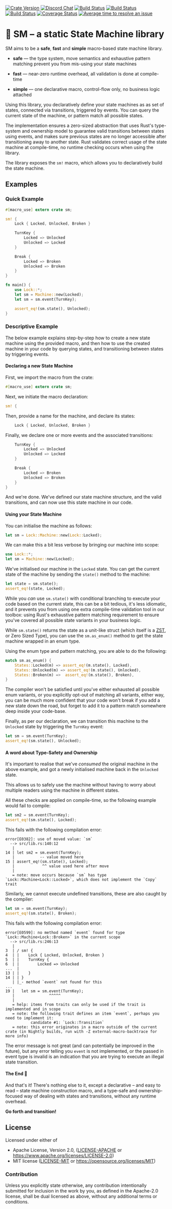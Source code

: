 [![Crate Version](https://img.shields.io/crates/v/sm.svg?logo=rust&label=crates.io&logoColor=white&colorB=brightgreen)](https://crates.io/crates/sm)
[![Discord Chat](https://img.shields.io/discord/477552212156088320.svg?logo=discord&label=discord&logoColor=white)](https://discord.gg/Kc4qZWE "Ask a question or just enjoy your stay!")
[![Build Status](https://img.shields.io/appveyor/ci/JeanMertz/sm/master.svg?logo=appveyor&label=appveyor&logoColor=white)](https://ci.appveyor.com/project/JeanMertz/sm/branch/master)
[![Build Status](https://img.shields.io/circleci/project/github/rusty-rockets/sm/master.svg?logo=circleci&label=circleci&logoColor=white)](https://circleci.com/gh/rusty-rockets/sm/tree/master)
[![Build Status](https://img.shields.io/travis/rusty-rockets/sm/master.svg?logo=travis&label=travis&logoColor=white)](https://travis-ci.org/rusty-rockets/sm)
[![Coverage Status](https://img.shields.io/codecov/c/github/rusty-rockets/sm/master.svg?logo=codeship&label=codecov&logoColor=white)](https://codecov.io/gh/rusty-rockets/sm)
[![Average time to resolve an issue](https://isitmaintained.com/badge/resolution/rusty-rockets/sm.svg)](https://isitmaintained.com/project/rusty-rockets/sm "Average time to resolve an issue")

# 💋 SM – a static State Machine library

SM aims to be a **safe**, **fast** and **simple** macro-based state machine
library.

* **safe** — the type system, move semantics and exhaustive pattern matching
  prevent you from mis-using your state machines

* **fast** — near-zero runtime overhead, all validation is done at
  compile-time

* **simple** — one declarative macro, control-flow only, no business logic
  attached

Using this library, you declaratively define your state machines as as set
of states, connected via transitions, triggered by events. You can query
the current state of the machine, or pattern match all possible states.

The implementation ensures a zero-sized abstraction that uses Rust's
type-system and ownership model to guarantee valid transitions between
states using events, and makes sure previous states are no longer accessible
after transitioning away to another state. Rust validates correct usage of
the state machine at compile-time, no runtime checking occurs when using the
library.

The library exposes the `sm!` macro, which allows you to declaratively build
the state machine.

## Examples

### Quick Example

```rust
#[macro_use] extern crate sm;

sm! {
    Lock { Locked, Unlocked, Broken }

    TurnKey {
        Locked => Unlocked
        Unlocked => Locked
    }

    Break {
        Locked => Broken
        Unlocked => Broken
    }
}

fn main() {
    use Lock::*;
    let sm = Machine::new(Locked);
    let sm = sm.event(TurnKey);

    assert_eq!(sm.state(), Unlocked);
}
```

### Descriptive Example

The below example explains step-by-step how to create a new state machine
using the provided macro, and then how to use the created machine in your
code by querying states, and transitioning between states by triggering
events.

#### Declaring a new State Machine

First, we import the macro from the crate:

```rust
#[macro_use] extern crate sm;
```

Next, we initiate the macro declaration:

```rust
sm! {
```

Then, provide a name for the machine, and declare its states:

```rust
    Lock { Locked, Unlocked, Broken }
```

Finally, we declare one or more events and the associated transitions:

```rust
    TurnKey {
        Locked => Unlocked
        Unlocked => Locked
    }

    Break {
        Locked => Broken
        Unlocked => Broken
    }
}
```

And we're done. We've defined our state machine structure, and the valid
transitions, and can now use this state machine in our code.

#### Using your State Machine

You can initialise the machine as follows:

```rust
let sm = Lock::Machine::new(Lock::Locked);
```

We can make this a bit less verbose by bringing our machine into scope:

```rust
use Lock::*;
let sm = Machine::new(Locked);
```

We've initialised our machine in the `Locked` state. You can get the current
state of the machine by sending the `state()` method to the machine:

```rust
let state = sm.state();
assert_eq!(state, Locked);
```

While you _can_ use `sm.state()` with conditional branching to execute your
code based on the current state, this can be a bit tedious, it's less
idiomatic, and it prevents you from using one extra compile-time validation
tool in our toolbox: using Rust's exhaustive pattern matching requirement to
ensure you've covered all possible state variants in your business logic.

While `sm.state()` returns the state as a unit-like struct (which itself is
a [ZST], or Zero Sized Type), you can use the `sm.as_enum()` method to get
the state machine wrapped in an enum type.

[ZST]:
https://doc.rust-lang.org/nomicon/exotic-sizes.html#zero-sized-types-zsts

Using the enum type and pattern matching, you are able to do the following:

```rust
match sm.as_enum() {
    States::Locked(m) => assert_eq!(m.state(), Locked),
    States::Unlocked(m) => assert_eq!(m.state(), Unlocked),
    States::Broken(m) =>  assert_eq!(m.state(), Broken),
}
```

The compiler won't be satisfied until you've either exhausted all possible
enum variants, or you explicitly opt-out of matching all variants, either
way, you can be much more confident that your code won't break if you add a
new state down the road, but forget to add it to a pattern match somewhere
deep inside your code-base.

Finally, as per our declaration, we can transition this machine to the
`Unlocked` state by triggering the `TurnKey` event:

```rust
let sm = sm.event(TurnKey);
assert_eq!(sm.state(), Unlocked);
```

#### A word about Type-Safety and Ownership

It's important to realise that we've _consumed_ the original machine in the
above example, and got a newly initialised machine back in the `Unlocked`
state.

This allows us to safely use the machine without having to worry about
multiple readers using the machine in different states.

All these checks are applied on compile-time, so the following example would
fail to compile:

```rust
let sm2 = sm.event(TurnKey);
assert_eq!(sm.state(), Locked);
```

This fails with the following compilation error:

```text
error[E0382]: use of moved value: `sm`
  --> src/lib.rs:140:12
   |
14 | let sm2 = sm.event(TurnKey);
   |           -- value moved here
15 | assert_eq!(sm.state(), Locked);
   |            ^^ value used here after move
   |
   = note: move occurs because `sm` has type `Lock::Machine<Lock::Locked>`, which does not implement the `Copy` trait
```

Similarly, we cannot execute undefined transitions, these are also caught by
the compiler:

```rust
let sm = sm.event(TurnKey);
assert_eq!(sm.state(), Broken);
```

This fails with the following compilation error:

```text
error[E0599]: no method named `event` found for type `Lock::Machine<Lock::Broken>` in the current scope
  --> src/lib.rs:246:13
   |
3  | / sm! {
4  | |    Lock { Locked, Unlocked, Broken }
5  | |    TurnKey {
6  | |        Locked => Unlocked
...  |
13 | |    }
14 | | }
   | |_- method `event` not found for this
...
19 |   let sm = sm.event(TurnKey);
   |               ^^^^^
   |
   = help: items from traits can only be used if the trait is implemented and in scope
   = note: the following trait defines an item `event`, perhaps you need to implement it:
           candidate #1: `Lock::Transition`
   = note: this error originates in a macro outside of the current crate (in Nightly builds, run with -Z external-macro-backtrace for more info)
```

The error message is not great (and can potentially be improved in the
future), but any error telling you `event` is not implemented, or the passed
in event type is invalid is an indication that you are trying to execute an
illegal state transition.

#### The End 👋

And that's it! There's nothing else to it, except a declarative – and easy
to read – state machine construction macro, and a type-safe and
ownership-focused way of dealing with states and transitions, without any
runtime overhead.

**Go forth and transition!**

## License

Licensed under either of

* Apache License, Version 2.0, ([LICENSE-APACHE](LICENSE-APACHE) or https://www.apache.org/licenses/LICENSE-2.0)
* MIT license ([LICENSE-MIT](LICENSE-MIT) or https://opensource.org/licenses/MIT)

### Contribution

Unless you explicitly state otherwise, any contribution intentionally submitted
for inclusion in the work by you, as defined in the Apache-2.0 license, shall be
dual licensed as above, without any additional terms or conditions.
